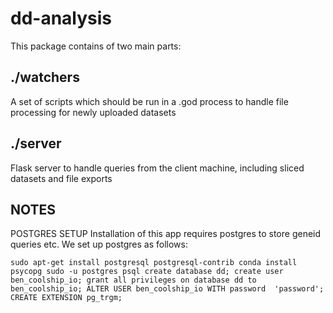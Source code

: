 # dd-analysis


This package contains of two main parts:

## ./watchers ##
A set of scripts which should be run in a .god process to handle file processing for newly uploaded datasets 

## ./server ##
Flask server to handle queries from the client machine, including sliced datasets and file exports

## NOTES ##
POSTGRES SETUP
Installation of this app requires postgres to store geneid queries etc. We set up postgres as follows:

`
sudo apt-get install postgresql postgresql-contrib
conda install psycopg
sudo -u postgres psql
create database dd;
create user ben_coolship_io;
grant all privileges on database dd to ben_coolship_io;
ALTER USER ben_coolship_io WITH password  'password';
CREATE EXTENSION pg_trgm;
`
